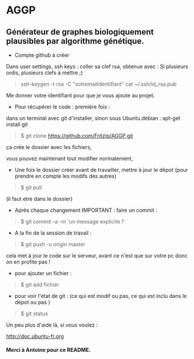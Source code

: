 AGGP
====

## Générateur de graphes biologiquement plausibles par algorithme génétique.

* Compte github à créer

Dans user settings, ssh keys : coller sa clef rsa, obtenue avec : 
Si plusieurs ordis, plusieurs clefs à mettre ;)

>ssh-keygen -t rsa -C "votremailidentifiant"
>cat ~/.ssh/id_rsa.pub

Me donner votre identifiant pour que je vous ajoute au projet. 



* Pour récupérer le code : première fois :

dans un terminal avec git d'installer, sinon sous Ubuntu.debian : apt-get install git

>$ git clone https://github.com/Fritzip/AGGP.git


ça crée le dossier avec les fichiers,

vous pouvez maintenant tout modifier normalement,

* Une fois le dossier créer avant de travailler, mettre à jour le dépot (pour prendre en compte les modifs des autres)

>$ git pull

(il faut etre dans le dossier)


* Après chaque changement IMPORTANT : faire un commit :

>$ git commit -a -m 'un message explicite !'

* A la fin de la session de travail : 

>$ git push -u origin master

cela met à jour le code sur le serveur, avant ce n'est que sur votre pc donc on en profite pas !

* pour ajouter un fichier :
 
>$ git add fichier

* pour voir l'état de git : (ce qui est modif ou pas, ce qui est inclu dans le dépot ou pas )

>$ git status


Un peu plus d'aide là, si vous voulez :

http://doc.ubuntu-fr.org

#### Merci à Antoine pour ce README.